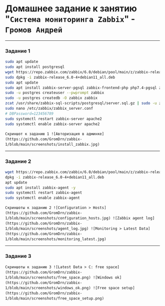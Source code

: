 # Домашнее задание к занятию "`Система мониторинга Zabbix`" - `Громов Андрей`

---

### Задание 1

```bash
sudo apt update
sudo apt install postgresql
wget https://repo.zabbix.com/zabbix/6.0/debian/pool/main/z/zabbix-release/zabbix-release_6.0-5+debian12_all.deb
sudo dpkg -i zabbix-release_6.0-4+debian11_all.deb
sudo apt update
sudo apt install zabbix-server-pgsql zabbix-frontend-php php7.4-pgsql zabbix-apache-conf zabbix-sql-scripts 
sudo -u postgres createuser --pwprompt zabbix
sudo -u postgres createdb -O zabbix zabbix
zcat /usr/share/zabbix-sql-scripts/postgresql/server.sql.gz | sudo -u zabbix psql zabbix 
sudo nano /etc/zabbix/zabbix_server.conf
# DBPassword=123456789
sudo systemctl restart zabbix-server apache2
sudo systemctl enable zabbix-server apache2
```

`Скриншот к заданию 1
![Авторизация в админке](https://github.com/GromDrn/zabbix-1/blob/main/screenshots/install_zabbix.jpg)`


---

### Задание 2


```bash
wget https://repo.zabbix.com/zabbix/6.0/debian/pool/main/z/zabbix-release/zabbix-release_6.0-4%2Bdebian11_all.deb
dpkg -i zabbix-release_6.0-4+debian11_all.deb
apt update
sudo apt install zabbix-agent -y
sudo systemctl restart zabbix-agent
sudo systemctl enable zabbix-agent

```

`Скриншоты к заданию 2
![Configuration > Hosts](https://github.com/GromDrn/zabbix-1/blob/main/screenshots/configuration_hosts.jpg)
![Zabbix agent log](https://github.com/GromDrn/zabbix-1/blob/main/screenshots/agent_log.jpg)
![Monitoring > Latest Data](https://github.com/GromDrn/zabbix-1/blob/main/screenshots/monitoring_latest.jpg)`

---

### Задание 3

`Скриншоты к заданию 3
![Latest Data > C: free space](https://github.com/GromDrn/zabbix-1/blob/main/screenshots/free_space.png)
![Windows ok](https://github.com/GromDrn/zabbix-1/blob/main/screenshots/windows_ok.png)
![Free space setup](https://github.com/GromDrn/zabbix-1/blob/main/screenshots/free_space_setup.png)
`

